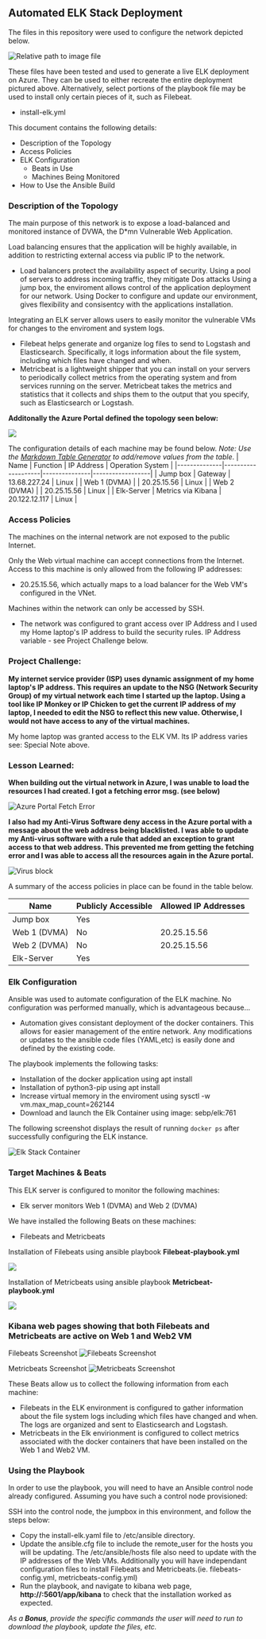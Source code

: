 ## Automated ELK Stack Deployment

The files in this repository were used to configure the network depicted below.



![Relative path to image file](../../blob/main/Images/Project%201%20Network%20Diagram.drawio.png)




These files have been tested and used to generate a live ELK deployment on Azure. They can be used to either recreate the entire deployment pictured above. Alternatively, select portions of the playbook file may be used to install only certain pieces of it, such as Filebeat.

  - install-elk.yml

This document contains the following details:
- Description of the Topology
- Access Policies
- ELK Configuration
  - Beats in Use
  - Machines Being Monitored
- How to Use the Ansible Build


### Description of the Topology

The main purpose of this network is to expose a load-balanced and monitored instance of DVWA, the D*mn Vulnerable Web Application.

Load balancing ensures that the application will be highly available, in addition to restricting external access via public IP to the network.
- Load balancers protect the availability aspect of security. Using a pool of servers to address incoming traffic, they mitigate Dos attacks
  Using a jump box, the enviroment allows control of the application deployment for our network.  Using Docker to configure and update our environment, gives flexibility and consisentcy with the 
  applications installation.

Integrating an ELK server allows users to easily monitor the vulnerable VMs for changes to the enviroment and system logs.
- Filebeat helps generate and organize log files to send to Logstash and Elasticsearch. Specifically, it logs information about the file system, including which files have changed and when.
- Metricbeat is a lightweight shipper that you can install on your servers to periodically collect metrics from the operating system and from services running on the server. Metricbeat takes the metrics and statistics that it collects and ships them to the output that you specify, such as Elasticsearch or Logstash.

**Additonally the Azure Portal defined the topology seen below:**

![](../../blob/main/Images/topology.svg)


The configuration details of each machine may be found below.
_Note: Use the [Markdown Table Generator](http://www.tablesgenerator.com/markdown_tables) to add/remove values from the table_.
| Name         | Function           | IP Address    | Operation System |
|--------------|--------------------|---------------|------------------|
| Jump box     | Gateway            | 13.68.227.24  | Linux            |
| Web 1 (DVMA) |                    | 20.25.15.56   | Linux            |
| Web 2 (DVMA) |                    | 20.25.15.56   | Linux            |
| Elk-Server   | Metrics via Kibana | 20.122.12.117 | Linux            |

### Access Policies
The machines on the internal network are not exposed to the public Internet. 

Only the Web virtual machine can accept connections from the Internet. Access to this machine is only allowed from the following IP addresses:
- 20.25.15.56, which actually maps to a load balancer for the Web VM's configured in the VNet.

Machines within the network can only be accessed by SSH.
- The network was configured to grant access over IP Address and I used my Home laptop's IP address to build the security rules.
  IP Address variable - see Project Challenge below.

### Project Challenge: 
**My internet service provider (ISP) uses dynamic assignment of my home laptop's IP address.  This requires an update to the NSG (Network Security Group) of my virtual network each time I started up the laptop. Using a tool like IP Monkey or IP Chicken to get the current IP address of my laptop, I needed to edit the NSG to reflect this new value.  Otherwise, I would not have access to any of the virtual machines.**

My home laptop was granted access to the ELK VM.  Its IP address varies see: Special Note above. 

### Lesson Learned: 
**When building out the virtual network in Azure, I was unable to load the resources I had created. I got a fetching error msg. (see below)**

![Azure Portal Fetch Error ](../../blob/main/Images/Fetch_Error.png)

**I also had my Anti-Virus Software deny access in the Azure portal with a message about the web address being blacklisted. I was able to update my Anti-virus software with a rule that added an exception to grant access to that web address. This prevented me from getting the fetching error and I was able to access all the resources again in the Azure portal.**

![Virus block](../../blob/main/Images/Virus-block.png)




A summary of the access policies in place can be found in the table below.

| Name         | Publicly Accessible  | Allowed IP Addresses |
|--------------|----------------------|----------------------|
| Jump box     | Yes                  |                      |
| Web 1 (DVMA) | No                   | 20.25.15.56          |
| Web 2 (DVMA) | No                   | 20.25.15.56          |
| Elk-Server   | Yes                  |                      |


### Elk Configuration

Ansible was used to automate configuration of the ELK machine. No configuration was performed manually, which is advantageous because...
- Automation gives consistant deployment of the docker containers. This allows for easier management of the entire network. Any modifications or updates to the ansible code files (YAML,etc) is easily done and defined by the existing code.

The playbook implements the following tasks:
- Installation of the docker application using apt install
- Installation of python3-pip using apt install
- Increase virtual memory in the enviroment using sysctl -w vm.max_map_count=262144
- Download and launch the Elk Container using image: sebp/elk:761

The following screenshot displays the result of running `docker ps` after successfully configuring the ELK instance.

![Elk Stack Container](../../blob/main/Images/Elk_Container_Running.png)

### Target Machines & Beats
This ELK server is configured to monitor the following machines:
- Elk server monitors Web 1 (DVMA) and Web 2 (DVMA)

We have installed the following Beats on these machines:
- Filebeats and Metricbeats

Installation of Filebeats using ansible playbook **Filebeat-playbook.yml**

![](../../blob/main/Images/Running%20Filebeat-playbook.yml-edited.png)

Installation of Metricbeats using ansible playbook **Metricbeat-playbook.yml**

![](../../blob/main/Images/Running%20Metricbeat-playbook.yml-edited.png)



### Kibana web pages showing that both Filebeats and Metricbeats are active on Web 1 and Web2 VM


Filebeats Screenshot
![Filebeats Screenshot](../../blob/main/Images/Kibana-Filebeats.png)




Metricbeats Screenshot
![Metricbeats Screenshot](../../blob/main/Images/Kibana-Metricbeats.png)


These Beats allow us to collect the following information from each machine:

- Filebeats in the ELK environment is configured to gather information about the file system logs including which files have changed and when. The logs are organized and sent to Elasticsearch and Logstash.
- Metricbeats in the Elk envirionment is configured to collect metrics associated with the docker containers that have been installed on the Web 1 and Web2 VM. 

### Using the Playbook
In order to use the playbook, you will need to have an Ansible control node already configured. Assuming you have such a control node provisioned: 

SSH into the control node, the jumpbox in this environment, and follow the steps below:
- Copy the install-elk.yaml file to /etc/ansible directory.
- Update the ansible.cfg file to include the remote_user for the hosts you will be updating.  The /etc/ansible/hosts file also need to update with the IP addresses of the Web VMs.  Additionally you will have independant configuration files to install Filebeats and Metricbeats.(ie. filebeats-config.yml, metricbeats-config.yml)
- Run the playbook, and navigate to kibana web page, **http://<Elk-Server Public IP>:5601/app/kibana** to check that the installation worked as expected.


_As a **Bonus**, provide the specific commands the user will need to run to download the playbook, update the files, etc._

